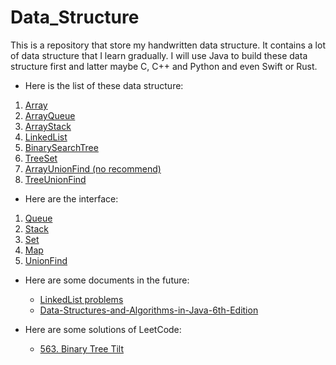 # Data_Structure
This is a repository that store my handwritten data structure.
It contains a lot of data structure that I learn gradually.
I will use Java to build these data structure first and latter maybe C, C++ and Python and even Swift or Rust.

* Here is the list of these data structure:
1. [Array](https://github.com/MrZLeo/Data_Structure/blob/master/code/Array.java)
2. [ArrayQueue](https://github.com/MrZLeo/Data_Structure/blob/master/code/ArrayQueue.java)
3. [ArrayStack](https://github.com/MrZLeo/Data_Structure/blob/master/code/ArrayStack.java)
4. [LinkedList](https://github.com/MrZLeo/Data_Structure/blob/master/code/LinkedList.java)
5. [BinarySearchTree](https://github.com/MrZLeo/Data_Structure/blob/master/code/BST.java)
6. [TreeSet](https://github.com/MrZLeo/Data_Structure/blob/master/code/TreeSet.java)
7. [ArrayUnionFind (no recommend)](https://github.com/MrZLeo/Data_Structure/blob/master/code/ArrayUnionFind.java)
8. [TreeUnionFind](https://github.com/MrZLeo/Data_Structure/blob/master/code/TreeUnionFind.java)

* Here are the interface:
1. [Queue](https://github.com/MrZLeo/Data_Structure/blob/master/code/Queue.java)
2. [Stack](https://github.com/MrZLeo/Data_Structure/blob/master/code/Stack.java)
3. [Set](https://github.com/MrZLeo/Data_Structure/blob/master/code/Set.java)
4. [Map](https://github.com/MrZLeo/Data_Structure/blob/master/code/Map.java)
5. [UnionFind](https://github.com/MrZLeo/Data_Structure/blob/master/code/UnionFind.java)

* Here are some documents in the future:

    * [LinkedList problems](https://github.com/MrZLeo/Data_Structure/blob/master/document/LinkedListProblems.pdf)
    * [Data-Structures-and-Algorithms-in-Java-6th-Edition](https://github.com/MrZLeo/Data_Structure/blob/master/document/Data-Structures-and-Algorithms-in-Java-6th-Edition.pdf)

* Here are some solutions of LeetCode:
    * [563. Binary Tree Tilt](https://github.com/MrZLeo/Data_Structure/blob/master/LeetCode/BinaryTreeTilt.java)
